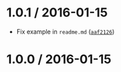 <!--remark setext-->

<!--lint disable no-multiple-toplevel-headings -->

1.0.1 / 2016-01-15
==================

*   Fix example in `readme.md` ([`aaf2126`](https://github.com/wooorm/buzzwords/commit/aaf2126))

1.0.0 / 2016-01-15
==================
